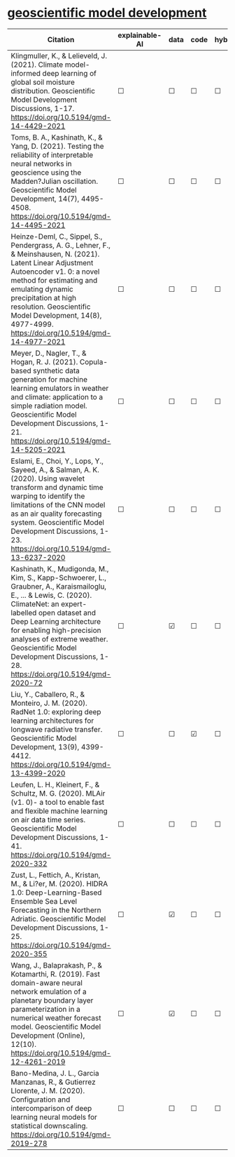 # [geoscientific model development](https://www.geoscientific-model-development.net/)


| Citation           | explainable-AI | data   | code | hybrid |   reviews  |
|--------------------|----------------|--------|------|--------|------------|
| Klingmuller, K., & Lelieveld, J. (2021). Climate model-informed deep learning of global soil moisture distribution. Geoscientific Model Development Discussions, 1-17. https://doi.org/10.5194/gmd-14-4429-2021    |   &#9744;   | &#9744; | &#9744; | &#9744;  |  | 
| Toms, B. A., Kashinath, K., & Yang, D. (2021). Testing the reliability of interpretable neural networks in geoscience using the Madden?Julian oscillation. Geoscientific Model Development, 14(7), 4495-4508. https://doi.org/10.5194/gmd-14-4495-2021   |   &#9744;   | &#9744; | &#9744; | &#9744;  |  | 
| Heinze-Deml, C., Sippel, S., Pendergrass, A. G., Lehner, F., & Meinshausen, N. (2021). Latent Linear Adjustment Autoencoder v1. 0: a novel method for estimating and emulating dynamic precipitation at high resolution. Geoscientific Model Development, 14(8), 4977-4999. https://doi.org/10.5194/gmd-14-4977-2021  |   &#9744;   | &#9744; | &#9744; | &#9744;  |  | 
| Meyer, D., Nagler, T., & Hogan, R. J. (2021). Copula-based synthetic data generation for machine learning emulators in weather and climate: application to a simple radiation model. Geoscientific Model Development Discussions, 1-21. https://doi.org/10.5194/gmd-14-5205-2021 |   &#9744;   | &#9744; | &#9744; | &#9744;  |  | 
| Eslami, E., Choi, Y., Lops, Y., Sayeed, A., & Salman, A. K. (2020). Using wavelet transform and dynamic time warping to identify the limitations of the CNN model as an air quality forecasting system. Geoscientific Model Development Discussions, 1-23. https://doi.org/10.5194/gmd-13-6237-2020 |   &#9744;   | &#9744; | &#9744; | &#9744;  |  |
| Kashinath, K., Mudigonda, M., Kim, S., Kapp-Schwoerer, L., Graubner, A., Karaismailoglu, E., ... & Lewis, C. (2020). ClimateNet: an expert-labelled open dataset and Deep Learning architecture for enabling high-precision analyses of extreme weather. Geoscientific Model Development Discussions, 1-28. https://doi.org/10.5194/gmd-2020-72 |   &#9744;   | &#9745; | &#9744; | &#9744;  |  |
| Liu, Y., Caballero, R., & Monteiro, J. M. (2020). RadNet 1.0: exploring deep learning architectures for longwave radiative transfer. Geoscientific Model Development, 13(9), 4399-4412. https://doi.org/10.5194/gmd-13-4399-2020 |   &#9744;   | &#9744; | &#9745; | &#9744;  |  |
| Leufen, L. H., Kleinert, F., & Schultz, M. G. (2020). MLAir (v1. 0)- a tool to enable fast and flexible machine learning on air data time series. Geoscientific Model Development Discussions, 1-41. https://doi.org/10.5194/gmd-2020-332 |   &#9744;   | &#9744; | &#9744; | &#9744;  |  |
| Zust, L., Fettich, A., Kristan, M., & Li?er, M. (2020). HIDRA 1.0: Deep-Learning-Based Ensemble Sea Level Forecasting in the Northern Adriatic. Geoscientific Model Development Discussions, 1-25. https://doi.org/10.5194/gmd-2020-355 |   &#9744;   | &#9745; | &#9744; | &#9744;  |  |
| Wang, J., Balaprakash, P., & Kotamarthi, R. (2019). Fast domain-aware neural network emulation of a planetary boundary layer parameterization in a numerical weather forecast model. Geoscientific Model Development (Online), 12(10). https://doi.org/10.5194/gmd-12-4261-2019 |   &#9744;   | &#9745; | &#9744; | &#9744;  |  |
| Bano-Medina, J. L., Garcia Manzanas, R., & Gutierrez Llorente, J. M. (2020). Configuration and intercomparison of deep learning neural models for statistical downscaling. https://doi.org/10.5194/gmd-2019-278 |   &#9744;   | &#9744; | &#9744; | &#9744;  |  |